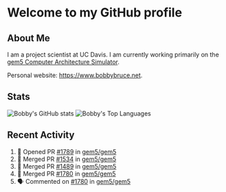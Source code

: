 # Welcome to my GitHub profile

## About Me

I am a project scientist at UC Davis. I am currently working primarily on the [gem5 Computer Architecture Simulator](https://github.com/gem5).

Personal website: <https://www.bobbybruce.net>.

## Stats

![Bobby's GitHub stats](https://github-readme-stats.vercel.app/api?username=bobbyrbruce&show_icons=true&theme=responsive&include_all_commits=true&count_private=true&show=reviews&disable_animations=true)
![Bobby's Top Languages ](https://github-readme-stats.vercel.app/api/top-langs/?username=bobbyrbruce&layout=compact&theme=responsive&count_private=true&langs_count=10&disable_animations=true)

## Recent Activity

<!--START_SECTION:activity-->
1. 💪 Opened PR [#1789](https://github.com/gem5/gem5/pull/1789) in [gem5/gem5](https://github.com/gem5/gem5)
2. 🎉 Merged PR [#1534](https://github.com/gem5/gem5/pull/1534) in [gem5/gem5](https://github.com/gem5/gem5)
3. 🎉 Merged PR [#1489](https://github.com/gem5/gem5/pull/1489) in [gem5/gem5](https://github.com/gem5/gem5)
4. 🎉 Merged PR [#1780](https://github.com/gem5/gem5/pull/1780) in [gem5/gem5](https://github.com/gem5/gem5)
5. 🗣 Commented on [#1780](https://github.com/gem5/gem5/pull/1780#issuecomment-2480240510) in [gem5/gem5](https://github.com/gem5/gem5)
<!--END_SECTION:activity-->
